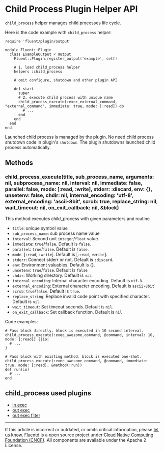 # Child Process Plugin Helper API

`child_process` helper manages child processes life cycle.

Here is the code example with `child_process` helper:

``` {.CodeRay}
require 'fluent/plugin/output'

module Fluent::Plugin
  class ExampleOutput < Output
    Fluent::Plugin.register_output('example', self)

    # 1. load child_process helper
    helpers :child_process

    # omit configure, shutdown and other plugin API

    def start
      super
      # 2. execute child process with unique name
      child_process_execute(:exec_external_command, "external_command", immediate: true, mode: [:read]) do
        # ...
      end
    end
  end
end
```

Launched child process is managed by the plugin. No need child process
shutdown code in plugin's `shutdown`. The plugin shutdowns launched
child process automatically.


## Methods


### child\_process\_execute(title, sub\_process\_name, arguments: nil, subprocess\_name: nil, interval: nil, immediate: false, parallel: false, mode: \[:read, :write\], stderr: :discard, env: {}, unsetenv: false, chdir: nil, internal\_encoding: 'utf-8', external\_encoding: 'ascii-8bit', scrub: true, replace\_string: nil, wait\_timeout: nil, on\_exit\_callback: nil, &block)

This method executes child\_process with given parameters and routine

-   `title`: unique symbol value
-   `sub_process_name`: sub process name value
-   `interval`: Second unit `integer`/`float` value.
-   `immediate`: `true`/`false`. Default is `false`.
-   `parallel`: `true`/`false`. Default is `false`.
-   `mode`: \[`:read`, `:write`\]. Default is \[`:read`, `:write`\].
-   `stderr`: Connect stderr or not. Default is `:discard`.
-   `env`: Environment valuables. Default is {}.
-   `unsetenv`: `true`/`false`. Default is `false`
-   `chdir`: Working directory. Default is `nil`.
-   `internal_encoding`: Internal character encoding. Default is
    `utf-8`.
-   `external_encoding`: External character encoding. Default is
    `ascii-8bit`\'
-   `scrub`: `true`/`false`. Default is `true`.
-   `replace_string`: Replace invalid code point with specified
    character. Default is `nil`.
-   `wait_timeout`: Set timeout seconds. Default is `nil`.
-   `on_exit_callback`: Set callback function. Default is `nil`

Code examples:

``` {.CodeRay}
# Pass block directly. block is executed in 10 second interval.
child_process_execute(:exec_awesome_command, @command, interval: 10, mode: [:read]) {|io|
  # ...
}

# Pass block with existing method. block is executed one-shot.
child_process_execute(:exec_awesome_command, @command, immediate: true, mode: [:read], &method(:run))
def run(io)
  # ...
end
```


## child\_process used plugins

-   [in exec](/articles/in_exec.md)
-   [out exec](/articles/out_exec.md)
-   [out exec filter](/articles/out_exec_filter.md)


------------------------------------------------------------------------

If this article is incorrect or outdated, or omits critical information,
please [let us know](https://github.com/fluent/fluentd-docs/issues?state=open).
[Fluentd](http://www.fluentd.org/) is a open source project under [Cloud Native Computing Foundation (CNCF)](https://cncf.io/). All components
are available under the Apache 2 License.
